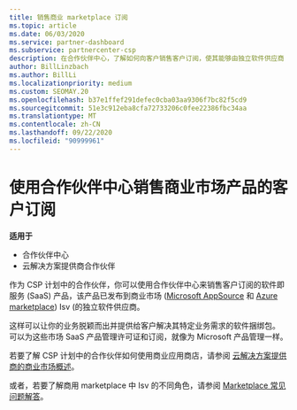 ```yaml
---
title: 销售商业 marketplace 订阅
ms.topic: article
ms.date: 06/03/2020
ms.service: partner-dashboard
ms.subservice: partnercenter-csp
description: 在合作伙伴中心，了解如何向客户销售客户订阅，使其能够由独立软件供应商 (Isv) 发布到商业市场。
author: BillLinzbach
ms.author: BillLi
ms.localizationpriority: medium
ms.custom: SEOMAY.20
ms.openlocfilehash: b37e1ffef291defec0cba03aa9306f7bc82f5cd9
ms.sourcegitcommit: 51e3c912eba8cfa72733206c0fee22386fbc34aa
ms.translationtype: MT
ms.contentlocale: zh-CN
ms.lasthandoff: 09/22/2020
ms.locfileid: "90999961"
---
```

# <a name="use-partner-center-to-sell-customers-subscriptions-to-commercial-marketplace-products"></a>使用合作伙伴中心销售商业市场产品的客户订阅

**适用于**

- 合作伙伴中心
- 云解决方案提供商合作伙伴

作为 CSP 计划中的合作伙伴，你可以使用合作伙伴中心来销售客户订阅的软件即服务 (SaaS) 产品，该产品已发布到商业市场 ([Microsoft AppSource](https://appsource.microsoft.com/) 和 [Azure marketplace](https://azuremarketplace.microsoft.com/)) Isv (的独立软件供应商。

这样可以让你的业务脱颖而出并提供给客户解决其特定业务需求的软件捆绑包。 可以为这些市场 SaaS 产品管理许可证和订阅，就像为 Microsoft 产品管理一样。

若要了解 CSP 计划中的合作伙伴如何使用商业应用商店，请参阅 [云解决方案提供商的商业市场概述](csp-commercial-marketplace-overview.md)。

或者，若要了解商用 marketplace 中 Isv 的不同角色，请参阅 [Marketplace 常见问题解答](/azure/marketplace/marketplace-faq-publisher-guide)。